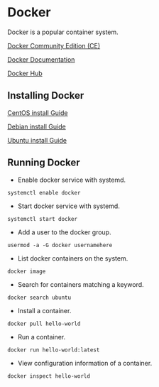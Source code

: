 # Docker

Docker is a popular container system.

[Docker Community Edition (CE)](https://www.docker.com/community-edition)

[Docker Documentation](https://docs.docker.com/)

[Docker Hub](https://hub.docker.com/)

## Installing Docker

[CentOS install Guide](https://docs.docker.com/install/linux/docker-ce/centos/)

[Debian install Guide](https://docs.docker.com/install/linux/docker-ce/debian/)

[Ubuntu install Guide](https://docs.docker.com/install/linux/docker-ce/ubuntu/)

## Running Docker

- Enable docker service with systemd.

```
systemctl enable docker
```

- Start docker service with systemd.

```
systemctl start docker
```

- Add a user to the docker group.

```
usermod -a -G docker usernamehere
```

- List docker containers on the system.

```
docker image
```

- Search for containers matching a keyword.

```
docker search ubuntu
```

- Install a container.

```
docker pull hello-world
```

- Run a container.

```
docker run hello-world:latest
```

- View configuration information of a container.

```
docker inspect hello-world
```
